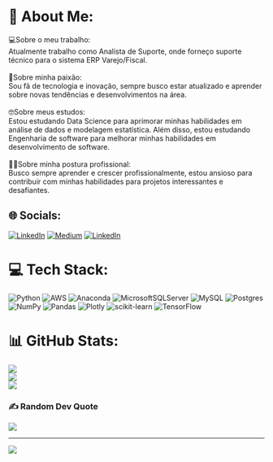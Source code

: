 # 💫 About Me:
💻Sobre o meu trabalho:<br>Atualmente trabalho como Analista de Suporte, onde forneço suporte técnico para o sistema ERP Varejo/Fiscal.<br><br>💙Sobre minha paixão:<br>Sou fã de tecnologia e inovação, sempre busco estar atualizado e aprender sobre novas tendências e desenvolvimentos na área.<br><br>🤓Sobre meus estudos:<br>Estou estudando Data Science para aprimorar minhas habilidades em análise de dados e modelagem estatística. Além disso, estou estudando Engenharia de software para melhorar minhas habilidades em desenvolvimento de software.<br><br>👩‍💻Sobre minha postura profissional:<br>Busco sempre aprender e crescer profissionalmente, estou ansioso para contribuir com minhas habilidades para projetos interessantes e desafiantes.


## 🌐 Socials:
[![LinkedIn](https://img.shields.io/badge/LinkedIn-%230077B5.svg?logo=linkedin&logoColor=white)](https:/www.linkedin.com/in/csantos-alan/) [![Medium](https://img.shields.io/badge/Medium-12100E?logo=medium&logoColor=white)](https://medium.com/@csantos.alan) 
[![LinkedIn](https://img.shields.io/badge/Medium-12100E?logo=medium&logoColor=white)](https:/www.linkedin.com/in/csantos-alan/) 


# 💻 Tech Stack:
![Python](https://img.shields.io/badge/python-3670A0?style=for-the-badge&logo=python&logoColor=ffdd54) ![AWS](https://img.shields.io/badge/AWS-%23FF9900.svg?style=for-the-badge&logo=amazon-aws&logoColor=white) ![Anaconda](https://img.shields.io/badge/Anaconda-%2344A833.svg?style=for-the-badge&logo=anaconda&logoColor=white) ![MicrosoftSQLServer](https://img.shields.io/badge/Microsoft%20SQL%20Sever-CC2927?style=for-the-badge&logo=microsoft%20sql%20server&logoColor=white) ![MySQL](https://img.shields.io/badge/mysql-%2300f.svg?style=for-the-badge&logo=mysql&logoColor=white) ![Postgres](https://img.shields.io/badge/postgres-%23316192.svg?style=for-the-badge&logo=postgresql&logoColor=white) ![NumPy](https://img.shields.io/badge/numpy-%23013243.svg?style=for-the-badge&logo=numpy&logoColor=white) ![Pandas](https://img.shields.io/badge/pandas-%23150458.svg?style=for-the-badge&logo=pandas&logoColor=white) ![Plotly](https://img.shields.io/badge/Plotly-%233F4F75.svg?style=for-the-badge&logo=plotly&logoColor=white) ![scikit-learn](https://img.shields.io/badge/scikit--learn-%23F7931E.svg?style=for-the-badge&logo=scikit-learn&logoColor=white) ![TensorFlow](https://img.shields.io/badge/TensorFlow-%23FF6F00.svg?style=for-the-badge&logo=TensorFlow&logoColor=white)
# 📊 GitHub Stats:
![](https://github-readme-stats.vercel.app/api?username=alan-csantos&theme=dark&hide_border=false&include_all_commits=false&count_private=false)<br/>
![](https://github-readme-streak-stats.herokuapp.com/?user=alan-csantos&theme=dark&hide_border=false)<br/>
![](https://github-readme-stats.vercel.app/api/top-langs/?username=alan-csantos&theme=dark&hide_border=false&include_all_commits=false&count_private=false&layout=compact)

### ✍️ Random Dev Quote
![](https://quotes-github-readme.vercel.app/api?type=horizontal&theme=radical)

---
[![](https://visitcount.itsvg.in/api?id=alan-csantos&icon=0&color=0)](https://visitcount.itsvg.in)

<!-- Proudly created with GPRM ( https://gprm.itsvg.in ) -->
